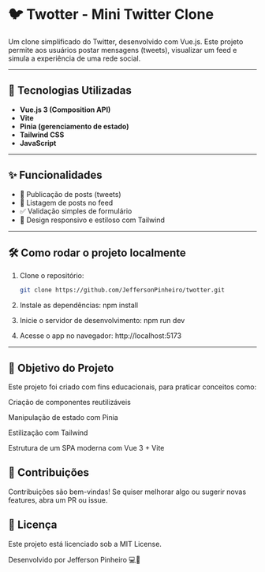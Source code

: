 # 🐦 Twotter - Mini Twitter Clone

Um clone simplificado do Twitter, desenvolvido com Vue.js. Este projeto permite aos usuários postar mensagens (tweets), visualizar um feed e simula a experiência de uma rede social.

---

## 🚀 Tecnologias Utilizadas

- **Vue.js 3 (Composition API)**
- **Vite**
- **Pinia (gerenciamento de estado)**
- **Tailwind CSS**
- **JavaScript**

---

## ✨ Funcionalidades

- 📝 Publicação de posts (tweets)
- 📃 Listagem de posts no feed
- ✅ Validação simples de formulário
- 🌙 Design responsivo e estiloso com Tailwind

---

## 🛠️ Como rodar o projeto localmente

1. Clone o repositório:
   ```bash
   git clone https://github.com/JeffersonPinheiro/twotter.git

2. Instale as dependências:
npm install

3. Inicie o servidor de desenvolvimento:
npm run dev

4. Acesse o app no navegador:
http://localhost:5173

---

## 📌 Objetivo do Projeto
Este projeto foi criado com fins educacionais, para praticar conceitos como:

Criação de componentes reutilizáveis

Manipulação de estado com Pinia

Estilização com Tailwind

Estrutura de um SPA moderna com Vue 3 + Vite

## 🤝 Contribuições
Contribuições são bem-vindas! Se quiser melhorar algo ou sugerir novas features, abra um PR ou issue.

## 📄 Licença
Este projeto está licenciado sob a MIT License.

Desenvolvido por Jefferson Pinheiro 💻🚀

